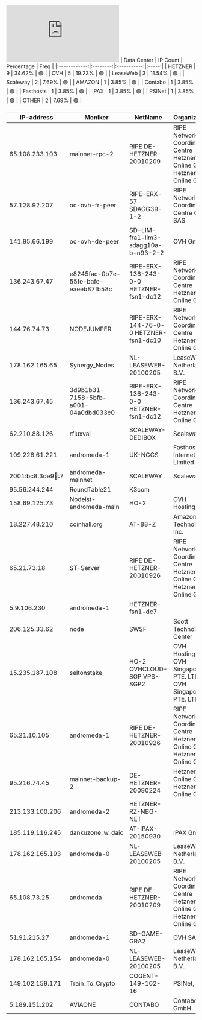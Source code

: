 ![Diagramm](https://github.com/obajay/StateSync-snapshots/blob/main/Projects/AndromedaProtocol/1/README.md)
| Data Center | IP Count | Percentage | Freq |
|:------------:|:--------:|:-----------:|:-----:|
| HETZNER | 9 | 34.62% | 🟢 |
| OVH | 5 | 19.23% | 🟢 |
| LeaseWeb | 3 | 11.54% | 🟢 |
| Scaleway | 2 | 7.69% | 🟢 |
| AMAZON | 1 | 3.85% | 🟢 |
| Contabo | 1 | 3.85% | 🟢 |
| Fasthosts | 1 | 3.85% | 🟢 |
| IPAX | 1 | 3.85% | 🟢 |
| PSINet | 1 | 3.85% | 🟢 |
| OTHER | 2 | 7.69% | 🟢 |

<!-- START_TABLE -->
| IP-address | Moniker | NetName | Organization |
|-------------|-------------|-------------|-------------|
| 65.108.233.103 | mainnet-rpc-2 | RIPE DE-HETZNER-20010209 | RIPE Network Coordination Centre Hetzner Online GmbH Hetzner Online GmbH |
| 57.128.92.207 | oc-ovh-fr-peer | RIPE-ERX-57 SDAGG39-1-2 | RIPE Network Coordination Centre OVH SAS |
| 141.95.66.199 | oc-ovh-de-peer | SD-LIM-fra1-lim3-sdagg10a-b-n93-2-2 | OVH GmbH |
| 136.243.67.47 | e8245fac-0b7e-55fe-bafe-eaeeb87fb58c | RIPE-ERX-136-243-0-0 HETZNER-fsn1-dc12 | RIPE Network Coordination Centre Hetzner Online GmbH |
| 144.76.74.73 | NODEJUMPER | RIPE-ERX-144-76-0-0 HETZNER-fsn1-dc10 | RIPE Network Coordination Centre Hetzner Online GmbH |
| 178.162.165.65 | Synergy_Nodes | NL-LEASEWEB-20100205 | LeaseWeb Netherlands B.V. |
| 136.243.67.45 | 3d9b1b31-7158-5bfb-a001-04a0dbd033c0 | RIPE-ERX-136-243-0-0 HETZNER-fsn1-dc12 | RIPE Network Coordination Centre Hetzner Online GmbH |
| 62.210.88.126 | rfluxval | SCALEWAY-DEDIBOX | Scaleway |
| 109.228.61.221 | andromeda-1 | UK-NGCS | Fasthosts Internet Limited |
| 2001:bc8:3de9:100::7 | andromeda-mainnet | SCALEWAY | Scaleway |
| 95.56.244.244 | RoundTable21 | K3com |  |
| 158.69.125.73 | Nodeist-andromeda-main | HO-2 | OVH Hosting, Inc. |
| 18.227.48.210 | coinhall.org | AT-88-Z | Amazon Technologies Inc. |
| 65.21.73.18 | ST-Server | RIPE DE-HETZNER-20010926 | RIPE Network Coordination Centre Hetzner Online GmbH Hetzner Online GmbH |
| 5.9.106.230 | andromeda-1 | HETZNER-fsn1-dc7 |  |
| 206.125.33.62 | node | SWSF | Scott Technology Center |
| 15.235.187.108 | seltonstake | HO-2 OVHCLOUD-SGP VPS-SGP2 | OVH Hosting, Inc. OVH Singapore PTE. LTD OVH Singapore PTE. LTD |
| 65.21.10.105 | andromeda-1 | RIPE DE-HETZNER-20010926 | RIPE Network Coordination Centre Hetzner Online GmbH Hetzner Online GmbH |
| 95.216.74.45 | mainnet-backup-2 | DE-HETZNER-20090224 | Hetzner Online GmbH Hetzner Online GmbH |
| 213.133.100.206 | andromeda-2 | HETZNER-RZ-NBG-NET |  |
| 185.119.116.245 | dankuzone_w_daic | AT-IPAX-20150930 | IPAX GmbH |
| 178.162.165.193 | andromeda-0 | NL-LEASEWEB-20100205 | LeaseWeb Netherlands B.V. |
| 65.108.73.25 | andromeda | RIPE DE-HETZNER-20010209 | RIPE Network Coordination Centre Hetzner Online GmbH Hetzner Online GmbH |
| 51.91.215.27 | andromeda-1 | SD-GAME-GRA2 | OVH SAS |
| 178.162.165.154 | andromeda-0 | NL-LEASEWEB-20100205 | LeaseWeb Netherlands B.V. |
| 149.102.159.171 | Train_To_Crypto | COGENT-149-102-16 | PSINet, Inc. |
| 5.189.151.202 | AVIAONE | CONTABO | Contabo GmbH |

<!-- END_TABLE -->